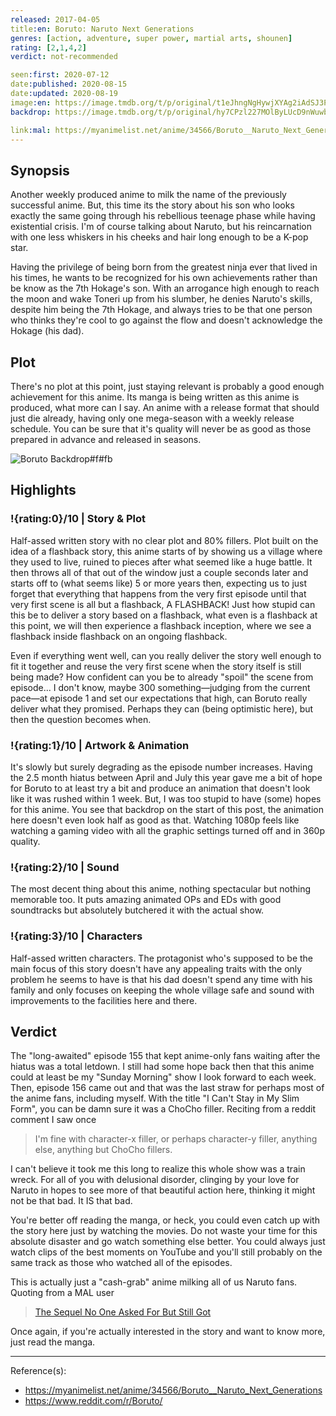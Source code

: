 ```yaml
---
released: 2017-04-05
title:en: Boruto: Naruto Next Generations
genres: [action, adventure, super power, martial arts, shounen]
rating: [2,1,4,2]
verdict: not-recommended

seen:first: 2020-07-12
date:published: 2020-08-15
date:updated: 2020-08-19
image:en: https://image.tmdb.org/t/p/original/t1eJhngNgHywjXYAg2iAdSJ3PiL.jpg
backdrop: https://image.tmdb.org/t/p/original/hy7CPzl227MOlByLUcD9nWuwbjn.jpg

link:mal: https://myanimelist.net/anime/34566/Boruto__Naruto_Next_Generations
---
```


## Synopsis

Another weekly produced anime to milk the name of the previously successful anime. But, this time its the story about his son who looks exactly the same going through his rebellious teenage phase while having existential crisis. I'm of course talking about Naruto, but his reincarnation with one less whiskers in his cheeks and hair long enough to be a K-pop star.

Having the privilege of being born from the greatest ninja ever that lived in his times, he wants to be recognized for his own achievements rather than be know as the 7th Hokage's son. With an arrogance high enough to reach the moon and wake Toneri up from his slumber, he denies Naruto's skills, despite him being the 7th Hokage, and always tries to be that one person who thinks they're cool to go against the flow and doesn't acknowledge the Hokage (his dad).

## Plot

There's no plot at this point, just staying relevant is probably a good enough achievement for this anime. Its manga is being written as this anime is produced, what more can I say. An anime with a release format that should just die already, having only one mega-season with a weekly release schedule. You can be sure that it's quality will never be as good as those prepared in advance and released in seasons.

![Boruto Backdrop#f#fb](https://image.tmdb.org/t/p/original/3XlKckxPEa4lg5w4vHnyE35PUyI.jpg "Source: TMDB")

## Highlights

### !{rating:0}/10 | Story & Plot

Half-assed written story with no clear plot and 80% fillers. Plot built on the idea of a flashback story, this anime starts of by showing us a village where they used to live, ruined to pieces after what seemed like a huge battle. It then throws all of that out of the window just a couple seconds later and starts off to (what seems like) 5 or more years then, expecting us to just forget that everything that happens from the very first episode until that very first scene is all but a flashback, A FLASHBACK! Just how stupid can this be to deliver a story based on a flashback, what even is a flashback at this point, we will then experience a flashback inception, where we see a flashback inside flashback on an ongoing flashback.

Even if everything went well, can you really deliver the story well enough to fit it together and reuse the very first scene when the story itself is still being made? How confident can you be to already "spoil" the scene from episode... I don't know, maybe 300 something&mdash;judging from the current pace&mdash;at episode 1 and set our expectations that high, can Boruto really deliver what they promised. Perhaps they can (being optimistic here), but then the question becomes when.

### !{rating:1}/10 | Artwork & Animation

It's slowly but surely degrading as the episode number increases. Having the 2.5 month hiatus between April and July this year gave me a bit of hope for Boruto to at least try a bit and produce an animation that doesn't look like it was rushed within 1 week. But, I was too stupid to have (some) hopes for this anime. You see that backdrop on the start of this post, the animation here doesn't even look half as good as that. Watching 1080p feels like watching a gaming video with all the graphic settings turned off and in 360p quality.

### !{rating:2}/10 | Sound

The most decent thing about this anime, nothing spectacular but nothing memorable too. It puts amazing animated OPs and EDs with good soundtracks but absolutely butchered it with the actual show.

### !{rating:3}/10 | Characters

Half-assed written characters. The protagonist who's supposed to be the main focus of this story doesn't have any appealing traits with the only problem he seems to have is that his dad doesn't spend any time with his family and only focuses on keeping the whole village safe and sound with improvements to the facilities here and there.

## Verdict

The "long-awaited" episode 155 that kept anime-only fans waiting after the hiatus was a total letdown. I still had some hope back then that this anime could at least be my "Sunday Morning" show I look forward to each week. Then, episode 156 came out and that was the last straw for perhaps most of the anime fans, including myself. With the title "I Can't Stay in My Slim Form", you can be damn sure it was a ChoCho filler. Reciting from a reddit comment I saw once

> I'm fine with character-x filler, or perhaps character-y filler, anything else, anything but ChoCho fillers.

I can't believe it took me this long to realize this whole show was a train wreck. For all of you with delusional disorder, clinging by your love for Naruto in hopes to see more of that beautiful action here, thinking it might not be that bad. It IS that bad.

You're better off reading the manga, or heck, you could even catch up with the story here just by watching the movies. Do not waste your time for this absolute disaster and go watch something else better. You could always just watch clips of the best moments on YouTube and you'll still probably on the same track as those who watched all of the episodes.

This is actually just a "cash-grab" anime milking all of us Naruto fans. Quoting from a MAL user

> [The Sequel No One Asked For But Still Got](https://myanimelist.net/reviews.php?id=269206)

Once again, if you're actually interested in the story and want to know more, just read the manga.

---
Reference(s):

- <https://myanimelist.net/anime/34566/Boruto__Naruto_Next_Generations>
- <https://www.reddit.com/r/Boruto/>
